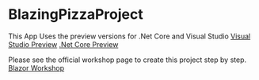 # BlazingPizzaProject

This App Uses the preview versions for .Net Core and Visual Studio
[Visual Studio Preview](https://visualstudio.microsoft.com/vs/preview/)
[.Net Core Preview](https://dotnet.microsoft.com/download/dotnet-core/3.0)


Please see the official workshop page to create this project step by step.
[Blazor Workshop](https://github.com/dotnet-presentations/blazor-workshop)